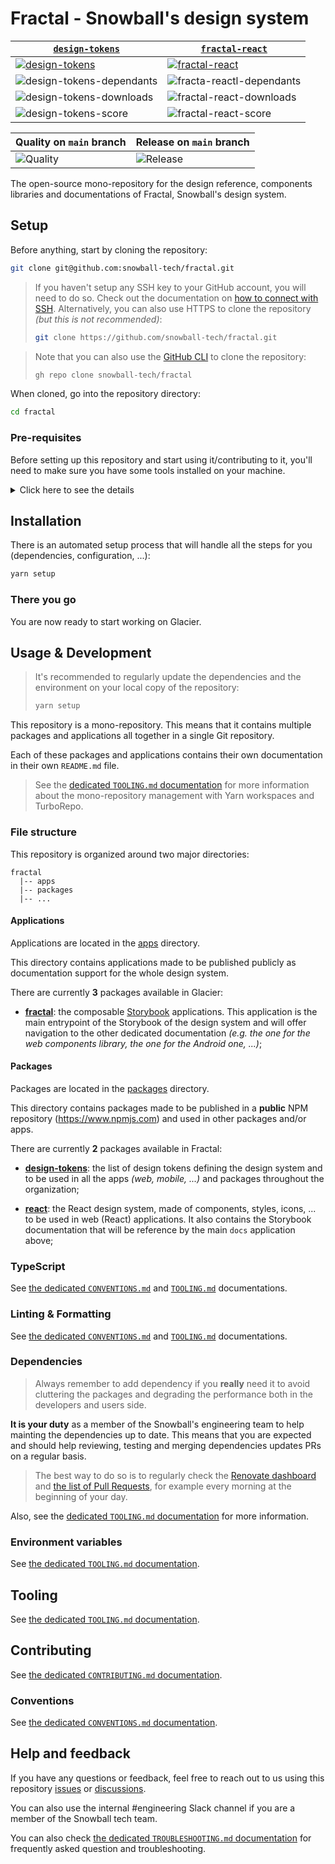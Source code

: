 # Fractal - Snowball's design system

| [`design-tokens`](./packages/design-tokens)                                                                                               | [`fractal-react`](./packages/fractal-react)                                                                                               |
| ----------------------------------------------------------------------------------------------------------------------------------------- | ----------------------------------------------------------------------------------------------------------------------------------------- |
| [![design-tokens](https://img.shields.io/npm/v/@snowball-tech/design-tokens)](https://www.npmjs.com/package/@snowball-tech/design-tokens) | [![fractal-react](https://img.shields.io/npm/v/@snowball-tech/fractal-react)](https://www.npmjs.com/package/@snowball-tech/fractal-react) |
| ![design-tokens-dependants](https://img.shields.io/librariesio/dependents/npm/@snowball-tech/design-tokens)                               | ![fracta-reactl-dependants](https://img.shields.io/librariesio/dependents/npm/@snowball-tech/fractal-react)                               |
| ![design-tokens-downloads](https://img.shields.io/npm/dt/@snowball-tech/design-tokens)                                                    | ![fractal-react-downloads](https://img.shields.io/npm/dt/@snowball-tech/fractal-react)                                                    |
| ![design-tokens-score](https://img.shields.io/npms-io/final-score/@snowball-tech/design-tokens)                                           | ![fractal-react-score](https://img.shields.io/npms-io/final-score/@snowball-tech/fractal-react)                                           |

| Quality on `main` branch                                                                                            | Release on `main` branch                                                                                            |
| ------------------------------------------------------------------------------------------------------------------- | ------------------------------------------------------------------------------------------------------------------- |
| ![Quality](https://github.com/snowball-tech/fractal/actions/workflows/quality.yml/badge.svg?branch=main&event=push) | ![Release](https://github.com/snowball-tech/fractal/actions/workflows/release.yml/badge.svg?branch=main&event=push) |

The open-source mono-repository for the design reference, components libraries
and documentations of Fractal, Snowball's design system.

## Setup

Before anything, start by cloning the repository:

```bash
git clone git@github.com:snowball-tech/fractal.git
```

> If you haven't setup any SSH key to your GitHub account, you will need to do
> so. Check out the documentation on
> [how to connect with SSH](https://docs.github.com/en/authentication/connecting-to-github-with-ssh).
> Alternatively, you can also use HTTPS to clone the repository _(but this is
> not recommended)_:
>
> ```bash
> git clone https://github.com/snowball-tech/fractal.git
> ```

> Note that you can also use the [GitHub CLI](https://cli.github.com/) to clone
> the repository:
>
> ```bash
> gh repo clone snowball-tech/fractal
> ```

When cloned, go into the repository directory:

```bash
cd fractal
```

### Pre-requisites

Before setting up this repository and start using it/contributing to it, you'll
need to make sure you have some tools installed on your machine.

<details>
  <summary>Click here to see the details</summary>

### **MacOS only**

<details>
<summary>Click for more information</summary>

If you are on MacOS, you will need some extra things to make the steps below
easier.

1. **Homebrew**

First of all, you will need [HomeBrew](https://brew.sh/):

```bash
/bin/bash -c "$(curl -fsSL https://raw.githubusercontent.com/Homebrew/install/HEAD/install.sh)"
```

> You can always check the [official documentation](https://brew.sh) if you have
> any question or issue

4. **Shell**

You are probably using Zsh as your default shell.

Some steps below are updating the `.zshrc` file in your home directory.
So we have to make sure this file exists:

```bash
touch ~/.zshrc
```

If you are using Bash as your default shell, run:

```bash
touch ~/.bash_profile
```

> These commands may give you an error if the files already existed.
> You can ignore it.

</details>

### **NodeJS**

To be able to work with this repository, you will have to have a working version
of NodeJS.

You can simply install the latest version of the 18.x LTS branch.

To do so, it's recommended to use a Node Version Manager like
[NVM](https://github.com/nvm-sh/nvm) or [N](https://github.com/tj/n)

#### **NVM**

```bash
curl -o- https://raw.githubusercontent.com/nvm-sh/nvm/v0.39.3/install.sh | bash
```

> Note that you may check on the
> [official installation documentation](https://github.com/nvm-sh/nvm#install--update-script)
> if a newer version is available.

> You can always check the
> [official documentation](https://github.com/nvm-sh/nvm#node-version-manager---)
> if you have any question or issue

Then restart your terminal _(on MacOS you have to completely quit the Terminal
application before restarting it)_.

Then you can make NVM automatically select the appropriate NodeJS version for
the repository:

```bash
nvm use
```

#### **N**

```bash
curl -L https://bit.ly/n-install | bash
```

Then restart your terminal _(on MacOS you have to completely quit the Terminal
application before restarting it)_.

> Alternatively, on MacOS you can also run:
>
> ```bash
> brew install n
> ```
>
> And then restart your terminal by completely quitting the Terminal application
> and restarting it.

> You can always check the
> [official installation documentation](https://github.com/mklement0/n-install#n-install-mdash-introduction)
> and the [official documentation](https://github.com/tj/n#n--interactively-manage-your-nodejs-versions)
> if you have any question or issue

Then you can make N automatically select the appropriate NodeJS version for
the repository:

```bash
n auto
```

### **Yarn**

This mono-repository is base on Yarn Workspaces.
So you'll have to have [Yarn](https://yarnpkg.com/) on its 3.x.x version.

When having NodeJS installed, simply run:

```bash
corepack enable
corepack prepare yarn@stable --activate
```

> You can always check the
> [official installation documentation](https://yarnpkg.com/getting-started/install)
> if you have any question or issue

Then make sure you have the latest 3.x.x version installed:

```bash
yarn --version
```

This should output a 3.x.x version _(e.g. "3.6.0")_.

</details>

## Installation

There is an automated setup process that will handle all the steps for you
(dependencies, configuration, ...):

```bash
yarn setup
```

### There you go

You are now ready to start working on Glacier.

## Usage & Development

> It's recommended to regularly update the dependencies and the environment on
> your local copy of the repository:
>
> ```bash
> yarn setup
> ```

This repository is a mono-repository. This means that it contains multiple
packages and applications all together in a single Git repository.

Each of these packages and applications contains their own documentation in
their own `README.md` file.

> See the [dedicated `TOOLING.md` documentation](./docs/TOOLING.md) for more
> information about the mono-repository management with Yarn workspaces and
> TurboRepo.

### File structure

This repository is organized around two major directories:

```text
fractal
  |-- apps
  |-- packages
  |-- ...
```

#### Applications

Applications are located in the [apps](./apps) directory.

This directory contains applications made to be published publicly as
documentation support for the whole design system.

There are currently **3** packages available in Glacier:

- **[fractal](./apps/docs)**: the composable
  [Storybook](https://storybook.js.org/) applications.
  This application is the main entrypoint of the Storybook of the design system
  and will offer navigation to the other dedicated documentation _(e.g. the one
  for the web components library, the one for the Android one, ...)_;

#### Packages

Packages are located in the [packages](./packages) directory.

This directory contains packages made to be published in a **public** NPM
repository (<https://www.npmjs.com>) and used in other packages and/or apps.

There are currently **2** packages available in Fractal:

- **[design-tokens](./packages/design-tokens)**: the list of design tokens
  defining the design system and to be used in all the apps _(web, mobile, ...)_
  and packages throughout the organization;

- **[react](./packages/react)**: the React design system, made of components,
  styles, icons, ... to be used in web (React) applications.
  It also contains the Storybook documentation that will be reference by the
  main `docs` application above;

### TypeScript

See [the dedicated `CONVENTIONS.md`](./docs/CONVENTIONS.md) and
[`TOOLING.md`](./docs/TOOLING.md) documentations.

### Linting & Formatting

See [the dedicated `CONVENTIONS.md`](./docs/CONVENTIONS.md) and
[`TOOLING.md`](./docs/TOOLING.md) documentations.

### Dependencies

> Always remember to add dependency if you **really** need it to avoid
> cluttering the packages and degrading the performance both in the developers
> and users side.

**It is your duty** as a member of the Snowball's engineering team to help
mainting the dependencies up to date. This means that you are expected and
should help reviewing, testing and merging dependencies updates PRs on a regular
basis.

> The best way to do so is to regularly check the
> [Renovate dashboard](https://github.com/snowball-tech/fractal/issues/1) and
> [the list of Pull Requests](https://github.com/snowball-tech/fractal/pulls?q=is%3Apr+is%3Aopen+sort%3Aupdated-desc+label%3Adev-deps%2Cdeps),
> for example every morning at the beginning of your day.

Also, see the [dedicated `TOOLING.md` documentation](./docs/TOOLING.md) for more
information.

### Environment variables

See [the dedicated `TOOLING.md` documentation](./docs/TOOLING.md).

## Tooling

See [the dedicated `TOOLING.md` documentation](./docs/TOOLING.md).

## Contributing

See [the dedicated `CONTRIBUTING.md` documentation](./CONTRIBUTING.md).

### Conventions

See [the dedicated `CONVENTIONS.md` documentation](./docs/CONVENTIONS.md).

## Help and feedback

If you have any questions or feedback, feel free to reach out to us using this
repository [issues](https://github.com/snowball-tech/fractal/issues) or [discussions](https://github.com/snowball-tech/fractal/discussions).

You can also use the internal #engineering Slack channel if you are a member of
the Snowball tech team.

You can also check
[the dedicated `TROUBLESHOOTING.md` documentation](./docs/TROUBLESHOOTING.md)
for frequently asked question and troubleshooting.
